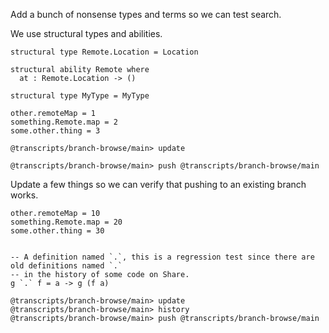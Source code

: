 Add a bunch of nonsense types and terms so we can test search.

We use structural types and abilities.

```unison
structural type Remote.Location = Location

structural ability Remote where
  at : Remote.Location -> ()

structural type MyType = MyType

other.remoteMap = 1
something.Remote.map = 2
some.other.thing = 3
```


```ucm
@transcripts/branch-browse/main> update
```

```ucm
@transcripts/branch-browse/main> push @transcripts/branch-browse/main
```

Update a few things so we can verify that pushing to an existing branch works.

```unison
other.remoteMap = 10
something.Remote.map = 20
some.other.thing = 30


-- A definition named `.`, this is a regression test since there are old definitions named `.`
-- in the history of some code on Share.
g `.` f = a -> g (f a)
```

```ucm
@transcripts/branch-browse/main> update
@transcripts/branch-browse/main> history
@transcripts/branch-browse/main> push @transcripts/branch-browse/main
```
